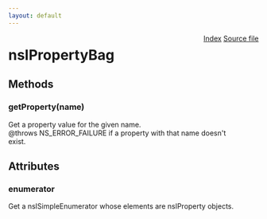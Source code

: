 ```yaml
---
layout: default
---
```

<div class='links' style='float:right'><a href="../index.html">Index</a>
<a href="http://dxr.mozilla.org/mozilla-central/source/xpcom/ds/nsIPropertyBag.idl">Source file</a>
</div>

# nsIPropertyBag #

## Methods ##

### getProperty(name) ###
  
Get a property value for the given name.  
@throws NS_ERROR_FAILURE if a property with that name doesn't  
exist.  
  

## Attributes ##

### enumerator ###
  
Get a nsISimpleEnumerator whose elements are nsIProperty objects.  
  
